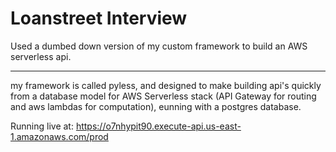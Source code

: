 # Loanstreet Interview

Used a dumbed down version of my custom framework to build an AWS serverless api.

----

my framework is called pyless, and designed to make building api's quickly from a database model for AWS Serverless stack (API Gateway for routing and aws lambdas for computation), eunning with a postgres database.


Running live at:
https://o7nhypit90.execute-api.us-east-1.amazonaws.com/prod
